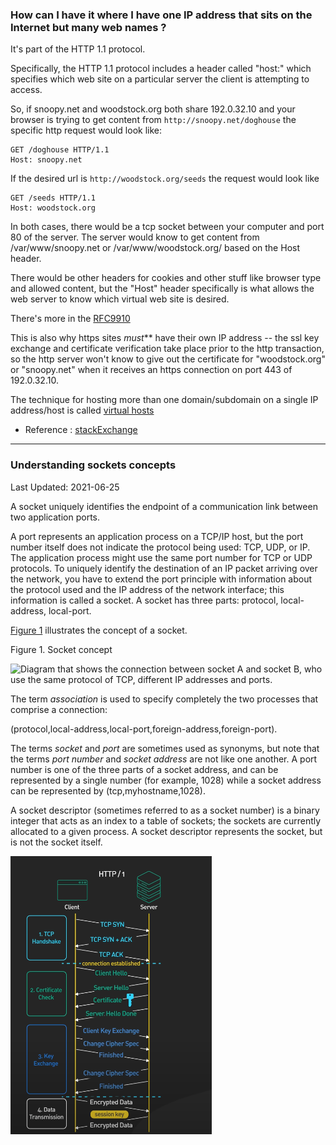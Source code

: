 ### How can I have it where I have one IP address that sits on the Internet but many web names ? 

It's part of the HTTP 1.1 protocol.

Specifically, the HTTP 1.1 protocol includes a header called "host:" which specifies which web site on a particular server the client is attempting to access.

So, if snoopy.net and woodstock.org both share 192.0.32.10 and your browser is trying to get content from `http://snoopy.net/doghouse` the specific http request would look like:

```
GET /doghouse HTTP/1.1
Host: snoopy.net
```

If the desired url is `http://woodstock.org/seeds` the request would look like

```
GET /seeds HTTP/1.1
Host: woodstock.org
```

In both cases, there would be a tcp socket between your computer and port 80 of the server. The server would know to get content from /var/www/snoopy.net or /var/www/woodstock.org/ based on the Host header.

There would be other headers for cookies and other stuff like browser type and allowed content, but the "Host" header specifically is what allows the web server to know which virtual web site is desired.

There's more in the [RFC9910](https://www.rfc-editor.org/rfc/rfc9110.html)

This is also why https sites _must_** have their own IP address -- the ssl key exchange and certificate verification take place prior to the http transaction, so the http server won't know to give out the certificate for "woodstock.org" or "snoopy.net" when it receives an https connection on port 443 of 192.0.32.10.


The technique for hosting more than one domain/subdomain on a single IP address/host is called [virtual hosts](http://en.wikipedia.org/wiki/Virtual_hosts)


-  Reference : [stackExchange](https://serverfault.com/questions/106882/how-do-you-have-one-ip-address-and-many-websites)
--- 

### Understanding sockets concepts

Last Updated: 2021-06-25

A socket uniquely identifies the endpoint of a communication link between two application ports.

A port represents an application process on a TCP/IP host, but the port number itself does not indicate the protocol being used: TCP, UDP, or IP. The application process might use the same port number for TCP or UDP protocols. To uniquely identify the destination of an IP packet arriving over the network, you have to extend the port principle with information about the protocol used and the IP address of the network interface; this information is called a socket. A socket has three parts: protocol, local-address, local-port.

[Figure 1](https://www.ibm.com/docs/en/zos/2.4.0?topic=concepts-understanding-sockets#itcsocketcon__sockcon) illustrates the concept of a socket.

Figure 1. Socket concept

![Diagram that shows the connection between socket A and socket B, who use the same protocol of TCP, different IP addresses and ports.](https://www.ibm.com/docs/en/SSLTBW_2.4.0/graphics/zosgif/dwsl0045.gif)

The term _association_ is used to specify completely the two processes that comprise a connection:

(protocol,local-address,local-port,foreign-address,foreign-port).

The terms _socket_ and _port_ are sometimes used as synonyms, but note that the terms _port number_ and _socket address_ are not like one another. A port number is one of the three parts of a socket address, and can be represented by a single number (for example, 1028) while a socket address can be represented by (tcp,myhostname,1028).

A socket descriptor (sometimes referred to as a socket number) is a binary integer that acts as an index to a table of sockets; the sockets are currently allocated to a given process. A socket descriptor represents the socket, but is not the socket itself.























![Pasted image 20241114231458.png](../../images/Pasted%20image%2020241114231458.png)